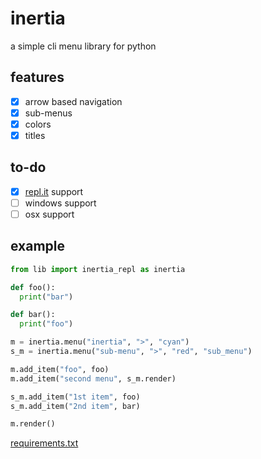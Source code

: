 # inertia
a simple cli menu library for python

## features
* [x] arrow based navigation
* [x] sub-menus
* [x] colors
* [x] titles

## to-do
* [x] [repl.it](https://repl.it) support
* [ ] windows support
* [ ] osx support

## example
```python
from lib import inertia_repl as inertia

def foo():
  print("bar")

def bar():
  print("foo")

m = inertia.menu("inertia", ">", "cyan")
s_m = inertia.menu("sub-menu", ">", "red", "sub_menu")

m.add_item("foo", foo)
m.add_item("second menu", s_m.render)

s_m.add_item("1st item", foo)
s_m.add_item("2nd item", bar)

m.render()
```
[requirements.txt](https://github.com/pain/inertia/blob/master/requirements.txt)
